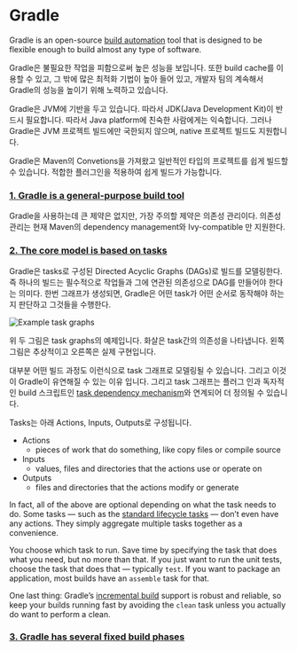 # Gradle 

Gradle is an open-source [build automation](https://en.wikipedia.org/wiki/Build_automation) tool that is designed to be flexible enough to build almost any type of software. 

Gradle은 불필요한 작업을 피함으로써 높은 성능을 보입니다. 또한 build cache를 이용할 수 있고, 그 밖에 많은 최적화 기법이 높아 들어 있고, 개발자 팀의 계속해서 Gradle의 성능을 높이기 위해 노력하고 있습니다. 

Gradle은 JVM에 기반을 두고 있습니다. 따라서 JDK(Java Development Kit)이 반드시 필요합니다. 따라서 Java platform에 친숙한 사람에게는 익숙합니다. 그러나 Gradle은 JVM 프로젝트 빌드에만 국한되지 않으며, native 프로젝트 빌드도 지원합니다.

Gradle은 Maven의 Convetions을 가져왔고 일반적인 타입의 프로젝트를 쉽게 빌드할 수 있습니다. 적합한 플러그인을 적용하여 쉽게 빌드가 가능합니다. 


### [1. Gradle is a general-purpose build tool](https://docs.gradle.org/current/userguide/what_is_gradle.html#1_gradle_is_a_general_purpose_build_tool)

Gradle을 사용하는데 큰 제약은 없지만, 가장 주의할 제약은 의존성 관리이다. 의존성 관리는 현재 Maven의 dependency management와 Ivy-compatible 만 지원한다.


### [2. The core model is based on tasks](https://docs.gradle.org/current/userguide/what_is_gradle.html#the_core_model_is_based_on_tasks)

Gradle은 tasks로 구성된 Directed Acyclic Graphs (DAGs)로 빌드를 모델링한다. 즉 하나의 빌드는 필수적으로 작업들과 그에 연관된 의존성으로 DAG를 만들어야 한다는 의미다. 한번 그래프가 생성되면, Gradle은 어떤 task가 어떤 순서로 동작해야 하는지 판단하고 그것들을 수행한다. 

![Example task graphs](https://docs.gradle.org/current/userguide/img/task-dag-examples.png)

위 두 그림은 task graphs의 예제입니다. 화살은 task간의 의존성을 나타냅니다.
왼쪽 그림은 추상적이고 오른쪽은 실제 구현입니다.

대부분 어떤 빌드 과정도 이런식으로 task 그래프로 모델링될 수 있습니다. 그리고 이것이 Gradle이 유연해질 수 있는 이유 입니다. 그리고 task 그래프는 플러그 인과 독자적인 build 스크립트인 [task dependency mechanism](https://docs.gradle.org/current/userguide/tutorial_using_tasks.html#sec:task_dependencies)와 연계되어 더 정의될 수 있습니다. 


Tasks는 아래 Actions, Inputs, Outputs로 구성됩니다.
* Actions
	* pieces of work that do something, like copy files or compile source
* Inputs
	* values, files and directories that the actions use or operate on
* Outputs
	* files and directories that the actions modify or generate
    

In fact, all of the above are optional depending on what the task needs to do. Some tasks — such as the  [standard lifecycle tasks](https://docs.gradle.org/current/userguide/base_plugin.html#sec:base_tasks)  — don’t even have any actions. They simply aggregate multiple tasks together as a convenience.

You choose which task to run. Save time by specifying the task that does what you need, but no more than that. If you just want to run the unit tests, choose the task that does that — typically  `test`. If you want to package an application, most builds have an  `assemble`  task for that.

One last thing: Gradle’s  [incremental build](https://docs.gradle.org/current/userguide/more_about_tasks.html#sec:up_to_date_checks)  support is robust and reliable, so keep your builds running fast by avoiding the  `clean`  task unless you actually do want to perform a clean.

### [](https://docs.gradle.org/current/userguide/what_is_gradle.html#3_gradle_has_several_fixed_build_phases)[3. Gradle has several fixed build phases](https://docs.gradle.org/current/userguide/what_is_gradle.html#3_gradle_has_several_fixed_build_phases)

<!--stackedit_data:
eyJoaXN0b3J5IjpbLTEzOTQ3MzQ4MDAsMTkyMDY4MjMwN119
-->